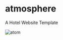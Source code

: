 # atmosphere
A Hotel Website Template

![atom](https://cloud.githubusercontent.com/assets/12299906/13553013/274641c8-e39f-11e5-817f-7bcc35720312.png)


